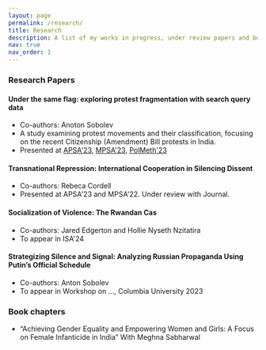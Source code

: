 ```yaml
---
layout: page
permalink: /research/
title: Research
description: A list of my works in progress, under review papers and book chapters (papers available on request)
nav: true
nav_order: 1
---
```


### Research Papers

#### Under the same flag: exploring protest fragmentation with search query data
- Co-authors: Anoton Sobolev
- A study examining protest movements and their classification, focusing on the recent Citizenship (Amendment) Bill protests in India.
- Presented at [APSA'23](https://www.apsanet.org/annualmeeting), [MPSA'23](https://www.mpsanet.org/conference/), [PolMeth'23](https://polmeth2023.sites.stanford.edu/)

#### Transnational Repression: International Cooperation in Silencing Dissent
- Co-authors: Rebeca Cordell
- Presented at APSA'23 and MPSA'22. Under review with Journal.

#### Socialization of Violence: The Rwandan Cas
- Co-authors: Jared Edgerton and Hollie Nyseth Nzitatira
- To appear in ISA'24

#### Strategizing Silence and Signal: Analyzing Russian Propaganda Using Putin’s Official Schedule
- Co-authors: Anton Sobolev
- To appear in Workshop on ..., Columbia University 2023

### Book chapters
- “Achieving Gender Equality and Empowering Women and Girls: A Focus on Female Infanticide in India” With Meghna Sabharwal


